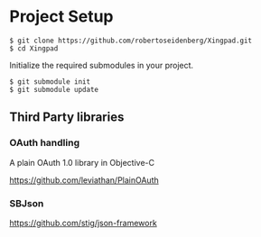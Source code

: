 # Project Setup

    $ git clone https://github.com/robertoseidenberg/Xingpad.git
    $ cd Xingpad
    
Initialize the required submodules in your project.

    $ git submodule init
    $ git submodule update
    
## Third Party libraries

### OAuth handling

A plain OAuth 1.0 library in Objective-C

https://github.com/leviathan/PlainOAuth

### SBJson

https://github.com/stig/json-framework
